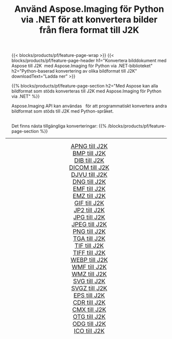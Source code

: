 ﻿---
title: Använd Aspose.Imaging för Python via .NET för att konvertera bilder från flera format till J2K 
weight: 3920
url: /sv/python-net/conversion/to/j2k/ 
lang: sv
langdirlevel: 2
locales: zh-hans,ja,it,ru,de,es,fr,nl,id,lt,pl,pt,vi,tr,ko,zh-hant,ar,hi,th,sv,cs,uk,he
description: Du kan använda Aspose.Imaging för Python via .NET-biblioteket för att konvertera från en mängd olika format till J2K
---

{{< blocks/products/pf/feature-page-wrap >}}
{{< blocks/products/pf/feature-page-header h1="Konvertera bilddokument med Aspose till J2K  med Aspose.Imaging för Python via .NET-biblioteket" h2="Python-baserad konvertering av olika bildformat till J2K" downloadText="Ladda ner" >}}


{{% blocks/products/pf/feature-page-section  h2="Med Aspose kan alla bildformat som stöds konverteras till J2K med Aspose.Imaging för Python via .NET" %}}
<p align=justify>Aspose.Imaging API kan användas   för att programmatiskt konvertera andra bildformat som stöds till J2K med Python-språket.</p>
<br/>
Det finns nästa tillgängliga konverteringar:
{{% /blocks/products/pf/feature-page-section %}}
<div class="container-fluid productfamilypage bg-gray">
    <div class="convertypes bg-gray agp-content section">
        <div class="container">
		<hr style="margin-left:-20px;"/>
		<div class="row other-converters" style="gap: 10px;font-size: 19px;text-align:center;">
		    <div class='col-md-2 other-converter remove-lp remove-rp'><a href="/imaging/sv/python-net/conversion/apng-to-j2k/" style="padding:15px;">APNG till J2K</a></div>
<div class='col-md-2 other-converter remove-lp remove-rp'><a href="/imaging/sv/python-net/conversion/bmp-to-j2k/" style="padding:15px;">BMP till J2K</a></div>
<div class='col-md-2 other-converter remove-lp remove-rp'><a href="/imaging/sv/python-net/conversion/dib-to-j2k/" style="padding:15px;">DIB till J2K</a></div>
<div class='col-md-2 other-converter remove-lp remove-rp'><a href="/imaging/sv/python-net/conversion/dicom-to-j2k/" style="padding:15px;">DICOM till J2K</a></div>
<div class='col-md-2 other-converter remove-lp remove-rp'><a href="/imaging/sv/python-net/conversion/djvu-to-j2k/" style="padding:15px;">DJVU till J2K</a></div>
<div class='col-md-2 other-converter remove-lp remove-rp'><a href="/imaging/sv/python-net/conversion/dng-to-j2k/" style="padding:15px;">DNG till J2K</a></div>
<div class='col-md-2 other-converter remove-lp remove-rp'><a href="/imaging/sv/python-net/conversion/emf-to-j2k/" style="padding:15px;">EMF till J2K</a></div>
<div class='col-md-2 other-converter remove-lp remove-rp'><a href="/imaging/sv/python-net/conversion/emz-to-j2k/" style="padding:15px;">EMZ till J2K</a></div>
<div class='col-md-2 other-converter remove-lp remove-rp'><a href="/imaging/sv/python-net/conversion/gif-to-j2k/" style="padding:15px;">GIF till J2K</a></div>
<div class='col-md-2 other-converter remove-lp remove-rp'><a href="/imaging/sv/python-net/conversion/jp2-to-j2k/" style="padding:15px;">JP2 till J2K</a></div>
<div class='col-md-2 other-converter remove-lp remove-rp'><a href="/imaging/sv/python-net/conversion/jpg-to-j2k/" style="padding:15px;">JPG till J2K</a></div>
<div class='col-md-2 other-converter remove-lp remove-rp'><a href="/imaging/sv/python-net/conversion/jpeg-to-j2k/" style="padding:15px;">JPEG till J2K</a></div>
<div class='col-md-2 other-converter remove-lp remove-rp'><a href="/imaging/sv/python-net/conversion/png-to-j2k/" style="padding:15px;">PNG till J2K</a></div>
<div class='col-md-2 other-converter remove-lp remove-rp'><a href="/imaging/sv/python-net/conversion/tga-to-j2k/" style="padding:15px;">TGA till J2K</a></div>
<div class='col-md-2 other-converter remove-lp remove-rp'><a href="/imaging/sv/python-net/conversion/tif-to-j2k/" style="padding:15px;">TIF till J2K</a></div>
<div class='col-md-2 other-converter remove-lp remove-rp'><a href="/imaging/sv/python-net/conversion/tiff-to-j2k/" style="padding:15px;">TIFF till J2K</a></div>
<div class='col-md-2 other-converter remove-lp remove-rp'><a href="/imaging/sv/python-net/conversion/webp-to-j2k/" style="padding:15px;">WEBP till J2K</a></div>
<div class='col-md-2 other-converter remove-lp remove-rp'><a href="/imaging/sv/python-net/conversion/wmf-to-j2k/" style="padding:15px;">WMF till J2K</a></div>
<div class='col-md-2 other-converter remove-lp remove-rp'><a href="/imaging/sv/python-net/conversion/wmz-to-j2k/" style="padding:15px;">WMZ till J2K</a></div>
<div class='col-md-2 other-converter remove-lp remove-rp'><a href="/imaging/sv/python-net/conversion/svg-to-j2k/" style="padding:15px;">SVG till J2K</a></div>
<div class='col-md-2 other-converter remove-lp remove-rp'><a href="/imaging/sv/python-net/conversion/svgz-to-j2k/" style="padding:15px;">SVGZ till J2K</a></div>
<div class='col-md-2 other-converter remove-lp remove-rp'><a href="/imaging/sv/python-net/conversion/eps-to-j2k/" style="padding:15px;">EPS till J2K</a></div>
<div class='col-md-2 other-converter remove-lp remove-rp'><a href="/imaging/sv/python-net/conversion/cdr-to-j2k/" style="padding:15px;">CDR till J2K</a></div>
<div class='col-md-2 other-converter remove-lp remove-rp'><a href="/imaging/sv/python-net/conversion/cmx-to-j2k/" style="padding:15px;">CMX till J2K</a></div>
<div class='col-md-2 other-converter remove-lp remove-rp'><a href="/imaging/sv/python-net/conversion/otg-to-j2k/" style="padding:15px;">OTG till J2K</a></div>
<div class='col-md-2 other-converter remove-lp remove-rp'><a href="/imaging/sv/python-net/conversion/odg-to-j2k/" style="padding:15px;">ODG till J2K</a></div>
<div class='col-md-2 other-converter remove-lp remove-rp'><a href="/imaging/sv/python-net/conversion/ico-to-j2k/" style="padding:15px;">ICO till J2K</a></div>
                </div>
        </div>
    </div>
</div>
<br/>


